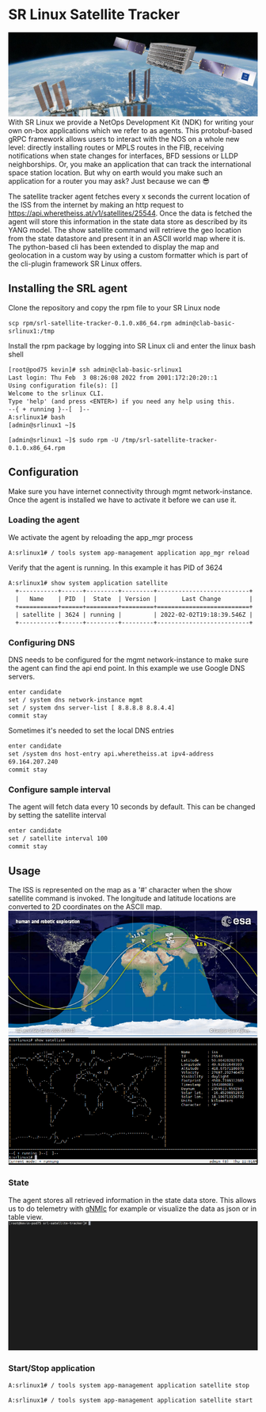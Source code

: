 # SR Linux Satellite Tracker
![](./img/srl2.jpg)
With SR Linux we provide a NetOps Development Kit (NDK) for writing your own on-box applications which we refer to as agents. This protobuf-based gRPC framework allows users to interact with 
the NOS on a whole new level: directly installing routes or MPLS routes in the FIB, receiving notifications when state changes for interfaces, BFD sessions or LLDP neighborships. Or, you make an application that can track the international space station location. But why on earth would you make such an application for a router you may ask? Just because we can :sunglasses:

The satellite tracker agent fetches every x seconds the current location of the ISS from the internet by making an http request to https://api.wheretheiss.at/v1/satellites/25544. Once the data is fetched the agent will store this information in the state data store as described by its YANG model. The show satellite command will retrieve the geo location from the state datastore and present it in an ASCII world map where it is. The python-based cli has been extended to display the map and geolocation in a custom way by using a custom formatter which is part of the cli-plugin framework SR Linux offers.
## Installing the SRL agent
Clone the repository and copy the rpm file to your SR Linux node
```
scp rpm/srl-satellite-tracker-0.1.0.x86_64.rpm admin@clab-basic-srlinux1:/tmp

```
Install the rpm package by logging into SR Linux cli and enter the linux bash shell
```
[root@pod75 kevin]# ssh admin@clab-basic-srlinux1
Last login: Thu Feb  3 08:26:08 2022 from 2001:172:20:20::1
Using configuration file(s): []
Welcome to the srlinux CLI.
Type 'help' (and press <ENTER>) if you need any help using this.
--{ + running }--[  ]--
A:srlinux1# bash
[admin@srlinux1 ~]$ 
```
```
[admin@srlinux1 ~]$ sudo rpm -U /tmp/srl-satellite-tracker-0.1.0.x86_64.rpm
```

## Configuration
Make sure you have internet connectivity through mgmt network-instance. Once the agent is installed we have to activate it before we can use it.
### Loading the agent
We activate the agent by reloading the app_mgr process
```
A:srlinux1# / tools system app-management application app_mgr reload
```
Verify that the agent is running. In this example it has PID of 3624
```
A:srlinux1# show system application satellite
  +-----------+------+---------+---------+--------------------------+
  |   Name    | PID  |  State  | Version |       Last Change        |
  +===========+======+=========+=========+==========================+
  | satellite | 3624 | running |         | 2022-02-02T19:18:39.546Z |
  +-----------+------+---------+---------+--------------------------+
```
### Configuring DNS
DNS needs to be configured for the mgmt network-instance to make sure the agent can find the api end point. In this example we use Google DNS servers.

```
enter candidate
set / system dns network-instance mgmt
set / system dns server-list [ 8.8.8.8 8.8.4.4]
commit stay
```

Sometimes it's needed to set the local DNS entries

```
enter candidate
set /system dns host-entry api.wheretheiss.at ipv4-address 69.164.207.240
commit stay
```
### Configure sample interval
The agent will fetch data every 10 seconds by default. This can be changed by setting the satellite interval
```
enter candidate
set / satellite interval 100
commit stay
```
## Usage
The ISS is represented on the map as a '#' character when the show satellite command is invoked. The longitude and latitude locations are converted to 2D coordinates on the ASCII map.
![](./img/satmap.PNG)
![](./img/srlsat.PNG)
### State
The agent stores all retrieved information in the state data store. This allows us to do telemetry with [gNMIc](https://gnmic.kmrd.dev/) for example or visualize the data as json or in table view.
![](./img/satellite.gif)
### Start/Stop application
```
A:srlinux1# / tools system app-management application satellite stop
```
```
A:srlinux1# / tools system app-management application satellite start
```
